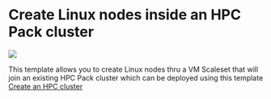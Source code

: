 # Create Linux nodes inside an HPC Pack cluster
<a href="https://portal.azure.com/#create/Microsoft.Template/uri/https%3A%2F%2Fraw.githubusercontent.com%2Fxpillons%2Fazure-hpc%2Fmaster%2FHpcPack-AddLinuxNodes-vmss%2Fazuredeploy.json" target="_blank">
    <img src="http://azuredeploy.net/deploybutton.png"/>
</a>

This template allows you to create Linux nodes thru a VM Scaleset that will join an existing HPC Pack cluster which can be deployed using this template [Create an HPC cluster](https://azure.microsoft.com/documentation/templates/create-hpc-cluster)


 